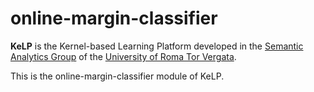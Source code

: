 online-margin-classifier
=========

**KeLP** is the Kernel-based Learning Platform developed in the [Semantic Analytics Group][sag-site] of
the [University of Roma Tor Vergata][uniroma2-site].

This is the online-margin-classifier module of KeLP.

[sag-site]: http://sag.art.uniroma2.it "SAG site"
[uniroma2-site]: http://www.uniroma2.it "University of Roma Tor Vergata"
